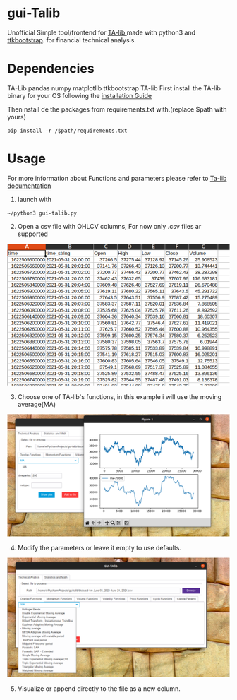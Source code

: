 # gui-Talib

Unofficial Simple tool/frontend for [TA-lib ](https://github.com/mrjbq7/ta-lib) made with python3 and [ttkbootstrap](https://github.com/israel-dryer/ttkbootstrap/tree/0.5).
for financial technical analysis.

# Dependencies
TA-Lib
pandas
numpy
matplotlib
ttkbootstrap
TA-lib
First install the TA-lib binary for your OS following the [installation Guide](https://mrjbq7.github.io/ta-lib/install.html)

Then nstall de the packages from requirements.txt with.(replace $path with yours)  
```
pip install -r /$path/requirements.txt

```
# Usage
For more information about Functions and parameters please refer to [Ta-lib documentation](https://mrjbq7.github.io/ta-lib/doc_index.html)
1) launch with
```
~/python3 gui-talib.py

```
2) Open a csv file with OHLCV columns, For now only .csv files ar supported

![1](/docs/images/1.png)

3) Choose one of TA-lib's functions, in this example i will use the moving average(MA)

![2](/docs/images/2.png)

4) Modify the parameters or leave it empty to use defaults.

![3](/docs/images/3.png)

5) Visualize or append directly to the file as a new column.